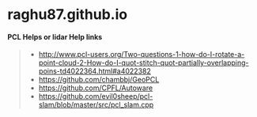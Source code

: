 # raghu87.github.io


#### PCL Helps or lidar Help links
> * http://www.pcl-users.org/Two-questions-1-how-do-I-rotate-a-point-cloud-2-How-do-I-quot-stitch-quot-partially-overlapping-poins-td4022364.html#a4022382
> * https://github.com/chambbj/GeoPCL
> * https://github.com/CPFL/Autoware
> * https://github.com/evil0sheep/pcl-slam/blob/master/src/pcl_slam.cpp
